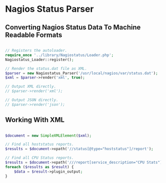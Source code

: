 # Nagios Status Parser

## Converting Nagios Status Data To Machine Readable Formats

```php

// Registers the autoloader.
require_once '../library/Nagiostatus/Loader.php';
Nagiostatus_Loader::register();

// Render the status.dat file as XML.
$parser = new Nagiostatus_Parser('/usr/local/nagios/var/status.dat');
$xml = $parser->render('xml', true);

// Output XML directly.
// $parser->render('xml');

// Output JSON directly.
// $parser->render('json');

```

## Working With XML

```php

$document = new SimpleXMLElement($xml);

// Find all hoststatus reports.
$results = $document->xpath('//status[@type="hoststatus"]/report');

// Find all CPU Status reports.
$results = $document->xpath('///report[service_description="CPU Stats"]');
foreach ($results as $result) {
    $data = $result->plugin_output;
}

```
